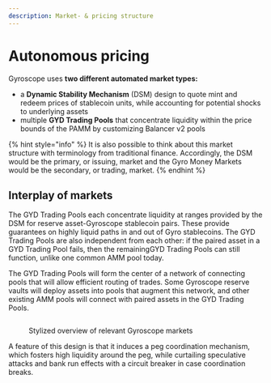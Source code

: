 ```yaml
---
description: Market- & pricing structure
---
```


# Autonomous pricing

Gyroscope uses **two different automated market types:**

* a **Dynamic Stability Mechanism** (DSM) design to quote mint and redeem prices of stablecoin units, while accounting for potential shocks to underlying assets
* multiple **GYD Trading Pools** that concentrate liquidity within the price bounds of the PAMM by customizing Balancer v2 pools

{% hint style="info" %}
It is also possible to think about this market structure with terminology from traditional finance. Accordingly, the DSM would be the primary, or issuing, market and the Gyro Money Markets would be the secondary, or trading, market.&#x20;
{% endhint %}

## Interplay of markets

The GYD Trading Pools each concentrate liquidity at ranges provided by the DSM for reserve asset-Gyroscope stablecoin pairs. These provide guarantees on highly liquid paths in and out of Gyro stablecoins. The GYD Trading Pools are also independent from each other: if the paired asset in a GYD Trading Pool fails, then the remainingGYD Trading Pools can still function, unlike one common AMM pool today.&#x20;

The GYD Trading Pools will form the center of a network of connecting pools that will allow efficient routing of trades. Some Gyroscope reserve vaults will deploy assets into pools that augment this network, and other existing AMM pools will connect with paired assets in the GYD Trading Pools.

<figure><img src="https://lh4.googleusercontent.com/8ctv4qIaPPmoo23WGViFDdoCP3_H3cWvfMq3WnAFX_0-RdVYY79TS_pWXVa1MBb6lRCnxRSV-XkSAK1CclLxxJQYqCAdz1Nf_mpp6kSdsg7c2xvhtDgqYaE77fg_nUtDvLEfQVeaVFz1dco0nqwUZo1P1DjAJwcJE3kamT1WXwWAIg2IpE641_Z3gUN5pUvLBuE" alt=""><figcaption><p>Stylized overview of relevant Gyroscope markets</p></figcaption></figure>

A feature of this design is that it induces a peg coordination mechanism, which fosters high liquidity around the peg, while curtailing speculative attacks and bank run effects with a circuit breaker in case coordination breaks.
